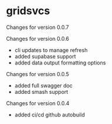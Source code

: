 # gridsvcs

Changes for version 0.0.7

Changes for version 0.0.6
- cli updates to manage refresh
- added supabase support
- added data output formatting options

Changes for version 0.0.5
- added full swagger doc
- added smash support

Changes for version 0.0.4
- added ci/cd github autobuild
